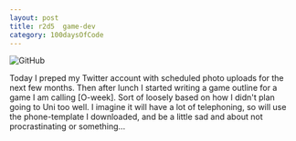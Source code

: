 ```yaml
---
layout: post
title: r2d5  game-dev
category: 100daysOfCode
---
```


![GitHub](../images/icon-RenPy.ico)

Today I preped my Twitter account with scheduled photo uploads for the next few months.
Then after lunch I started writing a game outline for a game I am calling [O-week]. Sort of loosely based on how I didn't plan going to Uni too well.
I imagine it will have a lot of telephoning, so will use the phone-template I downloaded, and be a little sad and about not procrastinating or something...